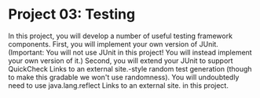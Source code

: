 # Project 03: Testing

In this project, you will develop a number of useful testing framework components. First, you will implement your own version of JUnit. (Important: You will not use JUnit in this project! You will instead implement your own version of it.) Second, you will extend your JUnit to support QuickCheck Links to an external site.-style random test generation (though to make this gradable we won't use randomness). You will undoubtedly need to use java.lang.reflect Links to an external site. in this project. 
